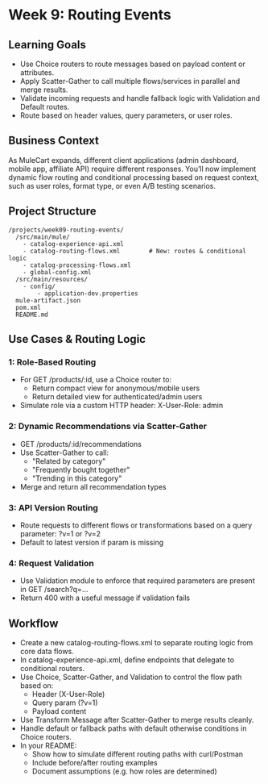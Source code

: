 # Week 9: Routing Events

## Learning Goals
- Use Choice routers to route messages based on payload content or attributes.
- Apply Scatter-Gather to call multiple flows/services in parallel and merge results.
- Validate incoming requests and handle fallback logic with Validation and Default routes.
- Route based on header values, query parameters, or user roles.

## Business Context
As MuleCart expands, different client applications (admin dashboard, mobile app, affiliate API) require different responses. You’ll now implement dynamic flow routing and conditional processing based on request context, such as user roles, format type, or even A/B testing scenarios.

## Project Structure
```
/projects/week09-routing-events/
  /src/main/mule/
    - catalog-experience-api.xml
    - catalog-routing-flows.xml        # New: routes & conditional logic
    - catalog-processing-flows.xml
    - global-config.xml
  /src/main/resources/
    - config/
        - application-dev.properties
  mule-artifact.json
  pom.xml
  README.md
```

## Use Cases & Routing Logic

### 1: Role-Based Routing
- For GET /products/:id, use a Choice router to:
    - Return compact view for anonymous/mobile users
    - Return detailed view for authenticated/admin users
- Simulate role via a custom HTTP header: X-User-Role: admin

### 2: Dynamic Recommendations via Scatter-Gather
- GET /products/:id/recommendations
- Use Scatter-Gather to call:
    - "Related by category"
    - "Frequently bought together"
    - "Trending in this category"
- Merge and return all recommendation types

### 3: API Version Routing
- Route requests to different flows or transformations based on a query parameter: ?v=1 or ?v=2
- Default to latest version if param is missing

### 4: Request Validation
- Use Validation module to enforce that required parameters are present in GET /search?q=...
- Return 400 with a useful message if validation fails

## Workflow
- Create a new catalog-routing-flows.xml to separate routing logic from core data flows.
- In catalog-experience-api.xml, define endpoints that delegate to conditional routers.
- Use Choice, Scatter-Gather, and Validation to control the flow path based on:
    - Header (X-User-Role)
    - Query param (?v=1)
    - Payload content
- Use Transform Message after Scatter-Gather to merge results cleanly.
- Handle default or fallback paths with default otherwise conditions in Choice routers.
- In your README:
    - Show how to simulate different routing paths with curl/Postman
    - Include before/after routing examples
    - Document assumptions (e.g. how roles are determined)